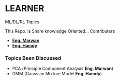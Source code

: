 # LEARNER
ML/DL/RL Topics

This Repo. is Share knowledge Oriented...
Contributers
  - **[Eng. Marwan](https://github.com/Marwan-Mostafa7)**
  - **[Eng. Hamdy](https://github.com/ahmedHamdy203)**

### Topics Been Discussed

  - PCA (Principle Component Analysis **Eng. Marwan**)
  - GMM (Gaussian Mixture Model **Eng. Hamdy**)
